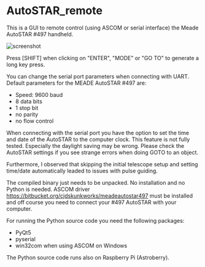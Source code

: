 # AutoSTAR_remote
This is a GUI to remote control (using ASCOM or serial interface) the Meade AutoSTAR #497 handheld.

![screenshot](AutoSTAR_remote_V1.0.png)

Press [SHIFT] when clicking on "ENTER", "MODE" or "GO TO" to generate a long key press.

You can change the serial port parameters when connecting with UART. Default parameters for the MEADE AutoSTAR #497 are:
- Speed: 9600 baud
- 8 data bits
- 1 stop bit
- no parity
- no flow control

When connecting with the serial port you have the option to set the time and date of the AutoSTAR to the computer clock. This feature is not fully tested. Especially the daylight saving may be wrong. Please check the AutoSTAR settings if you see strange errors when doing GOTO to an object.

Furthermore, I observed that skipping the initial telescope setup and setting time/date automatically leaded to
issues with pulse guiding.

The compiled binary just needs to be unpacked. No installation and no Python is needed. ASCOM driver https://bitbucket.org/cjdskunkworks/meadeautostar497 must be installed and off course you need to connect your #497 AutoSTAR with your computer.

For running the Python source code you need the following packages:
- PyQt5
- pyserial
- win32com when using ASCOM on Windows

The Python source code runs also on Raspberry Pi (Astroberry). 
